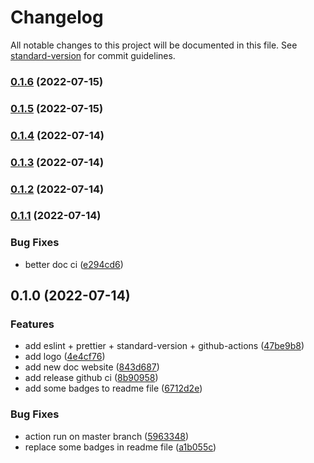# Changelog

All notable changes to this project will be documented in this file. See [standard-version](https://github.com/conventional-changelog/standard-version) for commit guidelines.

### [0.1.6](https://github.com/M0rteza-M/use-toggle-animation/compare/v0.1.5...v0.1.6) (2022-07-15)

### [0.1.5](https://github.com/M0rteza-M/use-toggle-animation/compare/v0.1.4...v0.1.5) (2022-07-15)

### [0.1.4](https://github.com/M0rteza-M/use-toggle-animation/compare/v0.1.3...v0.1.4) (2022-07-14)

### [0.1.3](https://github.com/M0rteza-M/use-toggle-animation/compare/v0.1.2...v0.1.3) (2022-07-14)

### [0.1.2](https://github.com/M0rteza-M/use-toggle-animation/compare/v0.1.1...v0.1.2) (2022-07-14)

### [0.1.1](https://github.com/M0rteza-M/use-toggle-animation/compare/v0.1.0...v0.1.1) (2022-07-14)


### Bug Fixes

* better doc ci ([e294cd6](https://github.com/M0rteza-M/use-toggle-animation/commit/e294cd6b0205850485ec55de69118cd3cb0db00c))

## 0.1.0 (2022-07-14)


### Features

* add eslint + prettier + standard-version + github-actions ([47be9b8](https://github.com/M0rteza-M/use-toggle-animation/commit/47be9b878acc044c06936d938e92f08c25a112a5))
* add logo ([4e4cf76](https://github.com/M0rteza-M/use-toggle-animation/commit/4e4cf76377fbc84f3ad97b36fe19b1b9c2b8d0f2))
* add new doc website ([843d687](https://github.com/M0rteza-M/use-toggle-animation/commit/843d68713d722657fb42a68899891b752d7a173a))
* add release github ci ([8b90958](https://github.com/M0rteza-M/use-toggle-animation/commit/8b90958a8b30ad628671415754d6ac8a9740eb0a))
* add some badges to readme file ([6712d2e](https://github.com/M0rteza-M/use-toggle-animation/commit/6712d2ece5d847ab6c8ebf58bc862bc96ab6f8e3))


### Bug Fixes

* action run on master branch ([5963348](https://github.com/M0rteza-M/use-toggle-animation/commit/596334848858bd14ebb428ec55d02958379b5f63))
* replace some badges in readme file ([a1b055c](https://github.com/M0rteza-M/use-toggle-animation/commit/a1b055cf38dce5420f8d8b35ca6487936b500713))
